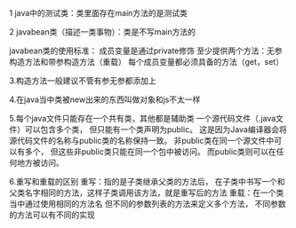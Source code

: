 1 java中的测试类：类里面存在main方法的是测试类

2 javabean类（描述一类事物）：类是不写main方法的

javabean类的使用标准：
    成员变量是通过private修饰
    至少提供两个方法：无参构造方法和带参构造方法（重载）
    每个成员变量都必须具备的方法（get，set）

3.构造方法一般建议不管有参无参都添加上 

4.在java当中类被new出来的东西叫做对象和js不太一样

5.每个java文件只能存在一个共有类，其他都是辅助类
  一个源代码文件（.java文件）可以包含多个类，
  但只能有一个类声明为public。
  这是因为Java编译器会将源代码文件的名称与public类的名称保持一致。
非public类在同一个源文件中可以有多个，
  但这些非public类只能在同一个包中被访问。
  而public类则可以在任何地方被访问。

6.重写和重载的区别
 重写：指的是子类继承父类的方法后，
       在子类中书写一个和父类名字相同的方法，这样子类调用该方法，就是重写后的方法
 重载：在一个类当中通过使用相同的方法名
        但不同的参数列表的方法来定义多个方法，
        不同参数的方法可以有不同的实现